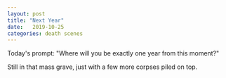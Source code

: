 ```yaml
---
layout: post
title: "Next Year"
date:   2019-10-25
categories: death scenes
---
```

Today's prompt: "Where will you be exactly one year from this moment?"

Still in that mass grave, just with a few more corpses piled on top.
